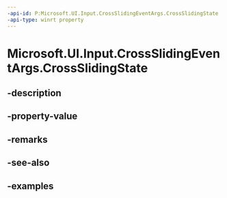 ```yaml
---
-api-id: P:Microsoft.UI.Input.CrossSlidingEventArgs.CrossSlidingState
-api-type: winrt property
---
```


# Microsoft.UI.Input.CrossSlidingEventArgs.CrossSlidingState

<!--
public Microsoft.UI.Input.CrossSlidingState CrossSlidingState { get; }
-->


## -description

## -property-value

## -remarks

## -see-also

## -examples


